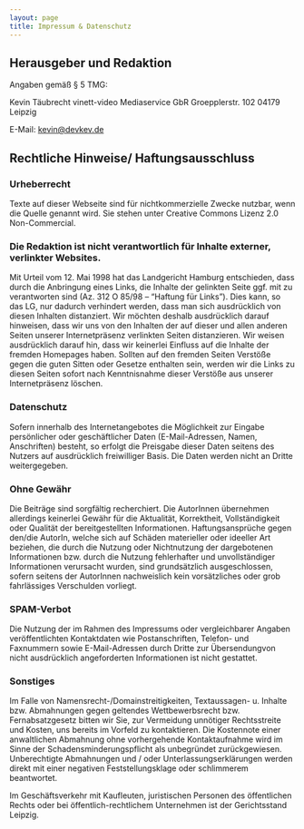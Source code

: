 ```yaml
---
layout: page
title: Impressum & Datenschutz
---
```


## Herausgeber und Redaktion

Angaben gemäß § 5 TMG:

Kevin Täubrecht
vinett-video Mediaservice GbR
Groepplerstr. 102
04179 Leipzig

E-Mail: kevin@devkev.de

## Rechtliche Hinweise/ Haftungsausschluss

### Urheberrecht
Texte auf dieser Webseite sind für nichtkommerzielle Zwecke nutzbar, wenn die Quelle genannt wird. Sie stehen unter Creative Commons Lizenz 2.0 Non-Commercial.

### Die Redaktion ist nicht verantwortlich für Inhalte externer, verlinkter Websites.
Mit Urteil vom 12. Mai 1998 hat das Landgericht Hamburg entschieden, dass durch die Anbringung eines Links, die Inhalte der gelinkten Seite ggf. mit zu verantworten sind (Az. 312 O 85/98 – “Haftung für Links”). Dies kann, so das LG, nur dadurch verhindert werden, dass man sich ausdrücklich von diesen Inhalten distanziert. Wir möchten deshalb ausdrücklich darauf hinweisen, dass wir uns von den Inhalten der auf dieser und allen anderen Seiten unserer Internetpräsenz verlinkten Seiten distanzieren. Wir weisen ausdrücklich darauf hin, dass wir keinerlei Einfluss auf die Inhalte der fremden Homepages haben. Sollten auf den fremden Seiten Verstöße gegen die guten Sitten oder Gesetze enthalten sein, werden wir die Links zu diesen Seiten sofort nach Kenntnisnahme dieser Verstöße aus unserer Internetpräsenz löschen.

### Datenschutz
Sofern innerhalb des Internetangebotes die Möglichkeit zur Eingabe persönlicher oder geschäftlicher Daten (E-Mail-Adressen, Namen, Anschriften) besteht, so erfolgt die Preisgabe dieser Daten seitens des Nutzers auf ausdrücklich freiwilliger Basis. Die Daten werden nicht an Dritte weitergegeben.

### Ohne Gewähr
Die Beiträge sind sorgfältig recherchiert. Die AutorInnen übernehmen allerdings keinerlei Gewähr für die Aktualität, Korrektheit, Vollständigkeit oder Qualität der bereitgestellten Informationen. Haftungsansprüche gegen den/die AutorIn, welche sich auf Schäden materieller oder ideeller Art beziehen, die durch die Nutzung oder Nichtnutzung der dargebotenen Informationen bzw. durch die Nutzung fehlerhafter und unvollständiger Informationen verursacht wurden, sind grundsätzlich ausgeschlossen, sofern seitens der AutorInnen nachweislich kein vorsätzliches oder grob fahrlässiges Verschulden vorliegt.

### SPAM-Verbot
Die Nutzung der im Rahmen des Impressums oder vergleichbarer Angaben veröffentlichten Kontaktdaten wie Postanschriften, Telefon- und Faxnummern sowie E-Mail-Adressen durch Dritte zur Übersendungvon nicht ausdrücklich angeforderten Informationen ist nicht gestattet.

### Sonstiges
Im Falle von Namensrecht-/Domainstreitigkeiten, Textaussagen- u. Inhalte bzw. Abmahnungen gegen geltendes Wettbewerbsrecht bzw. Fernabsatzgesetz bitten wir Sie, zur Vermeidung unnötiger Rechtsstreite und Kosten, uns bereits im Vorfeld zu kontaktieren. Die Kostennote einer anwaltlichen Abmahnung ohne vorhergehende Kontaktaufnahme wird im Sinne der Schadensminderungspflicht als unbegründet zurückgewiesen. Unberechtigte Abmahnungen und / oder Unterlassungserklärungen werden direkt mit einer negativen Feststellungsklage oder schlimmerem beantwortet.

Im Geschäftsverkehr mit Kaufleuten, juristischen Personen des öffentlichen Rechts oder bei öffentlich-rechtlichem Unternehmen ist der Gerichtsstand Leipzig.
